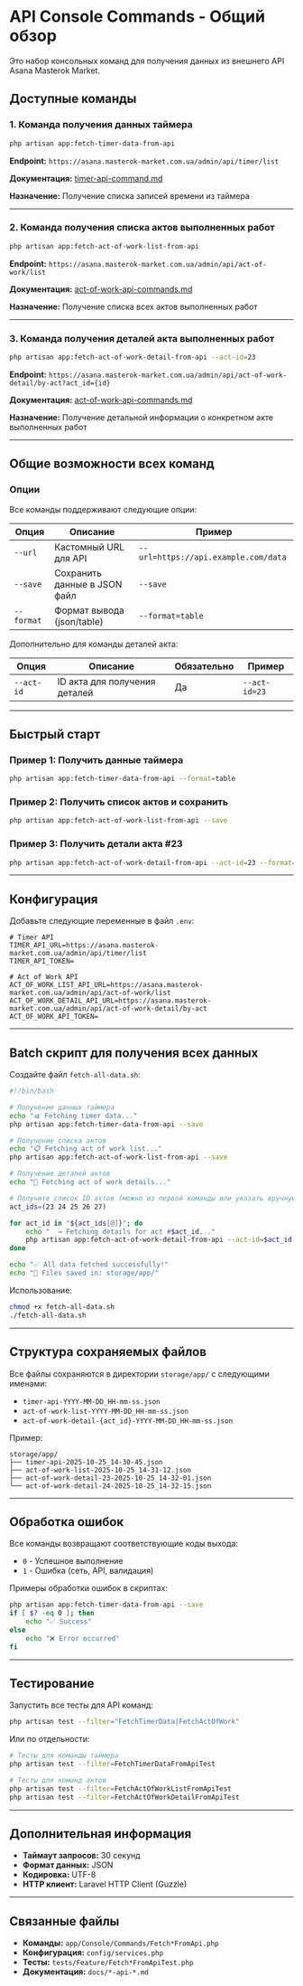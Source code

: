 # API Console Commands - Общий обзор

Это набор консольных команд для получения данных из внешнего API Asana Masterok Market.

## Доступные команды

### 1. Команда получения данных таймера

```bash
php artisan app:fetch-timer-data-from-api
```

**Endpoint:** `https://asana.masterok-market.com.ua/admin/api/timer/list`

**Документация:** [timer-api-command.md](./timer-api-command.md)

**Назначение:** Получение списка записей времени из таймера

---

### 2. Команда получения списка актов выполненных работ

```bash
php artisan app:fetch-act-of-work-list-from-api
```

**Endpoint:** `https://asana.masterok-market.com.ua/admin/api/act-of-work/list`

**Документация:** [act-of-work-api-commands.md](./act-of-work-api-commands.md)

**Назначение:** Получение списка всех актов выполненных работ

---

### 3. Команда получения деталей акта выполненных работ

```bash
php artisan app:fetch-act-of-work-detail-from-api --act-id=23
```

**Endpoint:** `https://asana.masterok-market.com.ua/admin/api/act-of-work-detail/by-act?act_id={id}`

**Документация:** [act-of-work-api-commands.md](./act-of-work-api-commands.md)

**Назначение:** Получение детальной информации о конкретном акте выполненных работ

---

## Общие возможности всех команд

### Опции

Все команды поддерживают следующие опции:

| Опция | Описание | Пример |
|-------|----------|--------|
| `--url` | Кастомный URL для API | `--url=https://api.example.com/data` |
| `--save` | Сохранить данные в JSON файл | `--save` |
| `--format` | Формат вывода (json/table) | `--format=table` |

Дополнительно для команды деталей акта:

| Опция | Описание | Обязательно | Пример |
|-------|----------|-------------|--------|
| `--act-id` | ID акта для получения деталей | Да | `--act-id=23` |

---

## Быстрый старт

### Пример 1: Получить данные таймера

```bash
php artisan app:fetch-timer-data-from-api --format=table
```

### Пример 2: Получить список актов и сохранить

```bash
php artisan app:fetch-act-of-work-list-from-api --save
```

### Пример 3: Получить детали акта #23

```bash
php artisan app:fetch-act-of-work-detail-from-api --act-id=23 --format=table
```

---

## Конфигурация

Добавьте следующие переменные в файл `.env`:

```env
# Timer API
TIMER_API_URL=https://asana.masterok-market.com.ua/admin/api/timer/list
TIMER_API_TOKEN=

# Act of Work API
ACT_OF_WORK_LIST_API_URL=https://asana.masterok-market.com.ua/admin/api/act-of-work/list
ACT_OF_WORK_DETAIL_API_URL=https://asana.masterok-market.com.ua/admin/api/act-of-work-detail/by-act
ACT_OF_WORK_API_TOKEN=
```

---

## Batch скрипт для получения всех данных

Создайте файл `fetch-all-data.sh`:

```bash
#!/bin/bash

# Получение данных таймера
echo "📊 Fetching timer data..."
php artisan app:fetch-timer-data-from-api --save

# Получение списка актов
echo "📋 Fetching act of work list..."
php artisan app:fetch-act-of-work-list-from-api --save

# Получение деталей актов
echo "📄 Fetching act of work details..."

# Получите список ID актов (можно из первой команды или указать вручную)
act_ids=(23 24 25 26 27)

for act_id in "${act_ids[@]}"; do
    echo "  → Fetching details for act #$act_id..."
    php artisan app:fetch-act-of-work-detail-from-api --act-id=$act_id --save
done

echo "✅ All data fetched successfully!"
echo "📁 Files saved in: storage/app/"
```

Использование:

```bash
chmod +x fetch-all-data.sh
./fetch-all-data.sh
```

---

## Структура сохраняемых файлов

Все файлы сохраняются в директории `storage/app/` с следующими именами:

- `timer-api-YYYY-MM-DD_HH-mm-ss.json`
- `act-of-work-list-YYYY-MM-DD_HH-mm-ss.json`
- `act-of-work-detail-{act_id}-YYYY-MM-DD_HH-mm-ss.json`

Пример:
```
storage/app/
├── timer-api-2025-10-25_14-30-45.json
├── act-of-work-list-2025-10-25_14-31-12.json
├── act-of-work-detail-23-2025-10-25_14-32-01.json
└── act-of-work-detail-24-2025-10-25_14-32-15.json
```

---

## Обработка ошибок

Все команды возвращают соответствующие коды выхода:

- `0` - Успешное выполнение
- `1` - Ошибка (сеть, API, валидация)

Примеры обработки ошибок в скриптах:

```bash
php artisan app:fetch-timer-data-from-api --save
if [ $? -eq 0 ]; then
    echo "✅ Success"
else
    echo "❌ Error occurred"
fi
```

---

## Тестирование

Запустить все тесты для API команд:

```bash
php artisan test --filter="FetchTimerData|FetchActOfWork"
```

Или по отдельности:

```bash
# Тесты для команды таймера
php artisan test --filter=FetchTimerDataFromApiTest

# Тесты для команд актов
php artisan test --filter=FetchActOfWorkListFromApiTest
php artisan test --filter=FetchActOfWorkDetailFromApiTest
```

---

## Дополнительная информация

- **Таймаут запросов:** 30 секунд
- **Формат данных:** JSON
- **Кодировка:** UTF-8
- **HTTP клиент:** Laravel HTTP Client (Guzzle)

---

## Связанные файлы

- **Команды:** `app/Console/Commands/Fetch*FromApi.php`
- **Конфигурация:** `config/services.php`
- **Тесты:** `tests/Feature/Fetch*FromApiTest.php`
- **Документация:** `docs/*-api-*.md`

